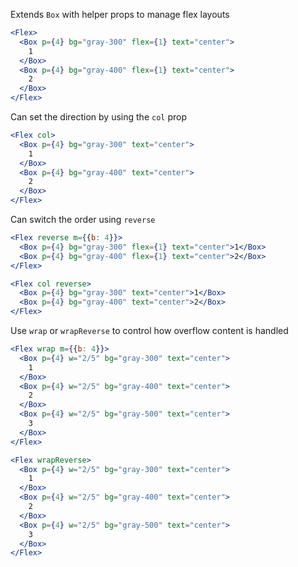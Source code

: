 Extends `Box` with helper props to manage flex layouts

```jsx
<Flex>
  <Box p={4} bg="gray-300" flex={1} text="center">
    1
  </Box>
  <Box p={4} bg="gray-400" flex={1} text="center">
    2
  </Box>
</Flex>
```

Can set the direction by using the `col` prop

```jsx
<Flex col>
  <Box p={4} bg="gray-300" text="center">
    1
  </Box>
  <Box p={4} bg="gray-400" text="center">
    2
  </Box>
</Flex>
```

Can switch the order using `reverse`

```jsx
<Flex reverse m={{b: 4}}>
  <Box p={4} bg="gray-300" flex={1} text="center">1</Box>
  <Box p={4} bg="gray-400" flex={1} text="center">2</Box>
</Flex>

<Flex col reverse>
  <Box p={4} bg="gray-300" text="center">1</Box>
  <Box p={4} bg="gray-400" text="center">2</Box>
</Flex>
```

Use `wrap` or `wrapReverse` to control how overflow content is handled

```jsx
<Flex wrap m={{b: 4}}>
  <Box p={4} w="2/5" bg="gray-300" text="center">
    1
  </Box>
  <Box p={4} w="2/5" bg="gray-400" text="center">
    2
  </Box>
  <Box p={4} w="2/5" bg="gray-500" text="center">
    3
  </Box>
</Flex>

<Flex wrapReverse>
  <Box p={4} w="2/5" bg="gray-300" text="center">
    1
  </Box>
  <Box p={4} w="2/5" bg="gray-400" text="center">
    2
  </Box>
  <Box p={4} w="2/5" bg="gray-500" text="center">
    3
  </Box>
</Flex>
```
